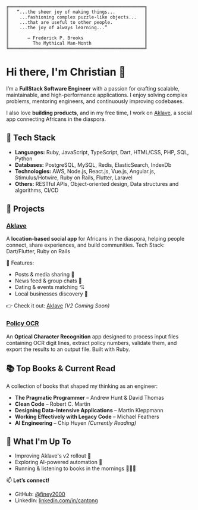```text
╔═══════════════════════════════════════════════════╗
║   “...the sheer joy of making things...           ║
║    ...fashioning complex puzzle-like objects...   ║
║    ...that are useful to other people.            ║
║    ...the joy of always learning...”              ║
║                                                   ║
║       — Frederick P. Brooks                       ║
║         The Mythical Man-Month                    ║
╚═══════════════════════════════════════════════════╝
```

# Hi there, I'm Christian 👋

I’m a **FullStack Software Engineer** with a passion for crafting scalable, maintainable, and high-performance applications. I enjoy solving complex problems, mentoring engineers, and continuously improving codebases.

I also love **building products**, and in my free time, I work on [Aklave](#aklave), a social app connecting Africans in the diaspora.

## 🔧 Tech Stack
- **Languages:** Ruby, JavaScript, TypeScript, Dart, HTML/CSS, PHP, SQL, Python
- **Databases:** PostgreSQL, MySQL, Redis, ElasticSearch, IndexDb
- **Technologies:** AWS, Node.js, React.js, Vue.js, Angular.js, Stimulus/Hotwire, Ruby on Rails, Flutter, Laravel
- **Others:** RESTful APIs, Object-oriented design, Data structures and algorithms, CI/CD

## 🚀 Projects
### **[Aklave](https://aklave.com)**
A **location-based social app** for Africans in the diaspora, helping people connect, share experiences, and build communities.
Tech Stack: Dart/Flutter, Ruby on Rails

📌 Features:
- Posts & media sharing 📸
- News feed & group chats 💬
- Dating & events matching 💘
- Local businesses discovery 📍

👉 Check it out: [Aklave](https://aklave.com) _(V2 Coming Soon)_

### **[Policy OCR](https://github.com/finey2000/policy_ocr)**
An **Optical Character Recognition** app designed to process input files containing OCR digit lines, extract policy numbers, validate them, and export the results to an output file. Built with Ruby.


## 📚 Top Books & Current Read
A collection of books that shaped my thinking as an engineer:

- **The Pragmatic Programmer** – Andrew Hunt & David Thomas
- **Clean Code** – Robert C. Martin
- **Designing Data-Intensive Applications** – Martin Kleppmann
- **Working Effectively with Legacy Code** – Michael Feathers
- **AI Engineering** – Chip Huyen _(Currently Reading)_

## 🎯 What I'm Up To
- Improving Aklave's v2 rollout 🚀
- Exploring AI-powered automation 🤖
- Running & listening to books in the mornings 🏃‍♂️📖

📫 **Let’s connect!**
- GitHub: [@finey2000](https://github.com/finey2000)
- LinkedIn: [linkedin.com/in/cantong](https://www.linkedin.com/in/cantong/)
